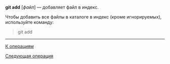 **git add** [*файл*] — добавляет файл в индекс.

Чтобы добавить все файлы в каталоге в индекс (кроме игнорируемых), используйте команду:

> git add
 
 ---
 [К операциям](/operations-git/Git-operations.md)

 [Следующая операция](/operations-git/Git-commit.md)